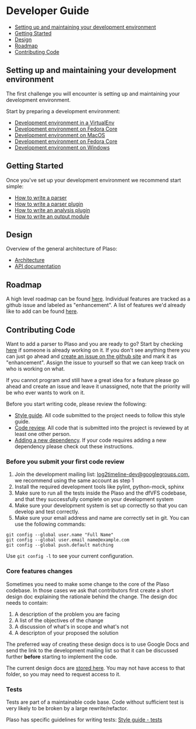 # Developer Guide

* [Setting up and maintaining your development environment](Developers-Guide.html#setting-up-and-maintaining-your-development-environment)
* [Getting Started](Developers-Guide.html#getting-started)
* [Design](Developers-Guide.html#design)
* [Roadmap](Developers-Guide.html#roadmap)
* [Contributing Code](Developers-Guide.html#contributing-code)

## Setting up and maintaining your development environment

The first challenge you will encounter is setting up and maintaining your development environment.

Start by preparing a development environment:

* [Development environment in a VirtualEnv](Developing-Virtualenv.md)
* [Development environment on Fedora Core](Developing-Fedora-Core.md)
* [Development environment on MacOS](Developing-MacOS.md)
* [Development environment on Fedora Core](Developing-Ubuntu.md)
* [Development environment on Windows](Developing-Windows.md)

## Getting Started

Once you've set up your development environment we recommend start simple:

* [How to write a parser](How-to-write-a-parser-plugin.md)
* [How to write a parser plugin](How-to-write-a-parser-plugin.md)
* [How to write an analysis plugin](How-to-write-an-analysis-plugin.md)
* [How to write an output module](How-to-write-an-output-module.md)

## Design
Overview of the general architecture of Plaso:

* [Architecture](Internals.md)
* [API documentation](../api/plaso.html)

## Roadmap

A high level roadmap can be found [here](../user/Releases-and-roadmap.md). 
Individual features are tracked as a github issue and labeled as "enhancement".
 A list of features we'd already like to add can be found [here](https://github.com/log2timeline/plaso/issues?q=is%3Aopen+is%3Aissue+label%3Aenhancement).

## Contributing Code

Want to add a parser to Plaso and you are ready to go? Start by checking [here](https://github.com/log2timeline/plaso/issues?q=is%3Aopen+is%3Aissue+label%3Aenhancement) 
if someone is already working on it. If you don't see anything there you can 
just go ahead and [create an issue on the github site](https://github.com/log2timeline/plaso/issues) 
and mark it as "enhancement". Assign the issue to yourself so that we can keep 
track on who is working on what.

If you cannot program and still have a great idea for a feature please go ahead 
and create an issue and leave it unassigned, note that the priority will be who 
ever wants to work on it.

Before you start writing  code, please review the following:

* [Style guide](Style-guide.md). All code submitted to the project needs to 
follow this style guide.
* [Code review](Codereview.md). All code that is submitted into the project is
 reviewed by at least one other person.
* [Adding a new dependency](https://github.com/log2timeline/l2tdocs/blob/master/process/Dependencies.md). 
If your code requires adding a new dependency please check out these instructions.

### Before you submit your first code review

1. Join the development mailing list: [log2timeline-dev@googlegroups.com](https://groups.google.com/forum/?fromgroups#!forum/log2timeline-dev), we recommend using the same account as step 1
2. Install the required development tools like pylint, python-mock, sphinx
3. Make sure to run all the tests inside the Plaso and the dfVFS codebase, and
 that they successfully complete on your development system
4. Make sure your development system is set up correctly so that you can develop
 and test correctly.
5. Make sure your email address and name are correctly set in git. You can use 
the following commands:
```
git config --global user.name "Full Name"
git config --global user.email name@example.com
git config --global push.default matching
```

Use `git config -l` to see your current configuration.

### Core features changes

Sometimes you need to make some change to the core of the Plaso codebase. 
In those cases we ask that contributors first create a short design doc 
explaining the rationale behind the change. The design doc needs to contain:

1. A description of the problem you are facing
2. A list of the objectives of the change
3. A discussion of what's in scope and what's not
4. A descripton of your proposed the solution

The preferred way of creating these design docs is to use Google Docs and send
the link to the development mailing list so that it can be discussed further 
**before** starting to implement the code.

The current design docs are [stored here](https://drive.google.com/folderview?id=0B3fBvzttpiiSQW16cFhNTUtXVGM&usp=sharing). You may not have access to that folder, so you may need to request access to it.

### Tests

Tests are part of a maintainable code base. Code without sufficient test is very
likely to be broken by a large rewrite/refactor.

Plaso has specific guidelines for writing tests: [Style guide - tests](Style-guide.html#tests)
